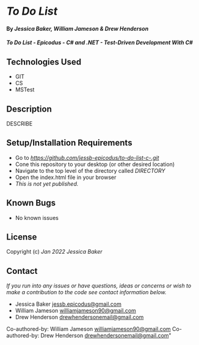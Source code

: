 # _To Do List_

#### By _**Jessica Baker, William Jameson & Drew Henderson**_ 

#### _To Do List - Epicodus - C# and .NET - Test-Driven Development With C#_

## Technologies Used

* GIT
* CS
* MSTest

## Description

DESCRIBE

## Setup/Installation Requirements

* Go to _https://github.com/jessb-epicodus/to-do-list-c-.git_
* Cone this repository to your desktop (or other desired location)
* Navigate to the top level of the directory called _DIRECTORY_
* Open the index.html file in your browser
* _This is not yet published._

## Known Bugs

* No known issues

## License

Copyright (c) _Jan 2022_ _Jessica Baker_

## Contact

_If you run into any issues or have questions, ideas or concerns or wish to make a contribution to the code see contact information below._
* Jessica Baker <jessb.epicodus@gmail.com>
* William Jameson <williamjameson90@gmail.com>
* Drew Henderson <drewhendersonemail@gmail.com>


Co-authored-by: William Jameson <williamjameson90@gmail.com>
Co-authored-by: Drew Henderson <drewhendersonemail@gmail.com>"
